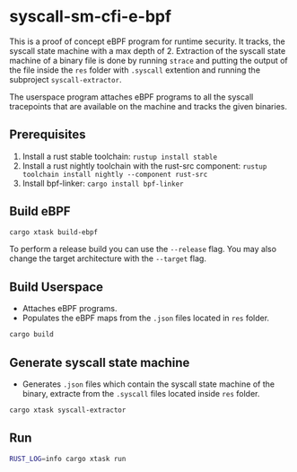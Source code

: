 # syscall-sm-cfi-e-bpf

This is a proof of concept eBPF program for runtime security. It tracks, the syscall state machine with a max depth of 2. Extraction of the syscall state machine of a binary file is done by running `strace` and putting the
output of the file inside the `res` folder with `.syscall` extention and running the subproject `syscall-extractor`.

The userspace program attaches eBPF programs to all the syscall tracepoints that are available on the machine and tracks the given binaries.

## Prerequisites

1. Install a rust stable toolchain: `rustup install stable`
1. Install a rust nightly toolchain with the rust-src component: `rustup toolchain install nightly --component rust-src`
1. Install bpf-linker: `cargo install bpf-linker`

## Build eBPF

```bash
cargo xtask build-ebpf
```

To perform a release build you can use the `--release` flag.
You may also change the target architecture with the `--target` flag.

## Build Userspace

- Attaches eBPF programs.
- Populates the eBPF maps from the `.json` files located in `res` folder.

```bash
cargo build
```

## Generate syscall state machine

- Generates `.json` files which contain the syscall state machine of the binary, extracte from the `.syscall` files located inside `res` folder.

```bash
cargo xtask syscall-extractor
```

## Run

```bash
RUST_LOG=info cargo xtask run
```
